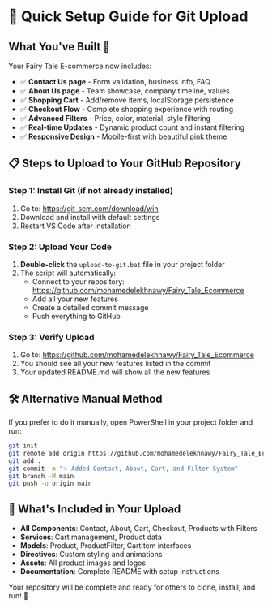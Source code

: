 # 🚀 Quick Setup Guide for Git Upload

## What You've Built 🎉

Your Fairy Tale E-commerce now includes:
- ✅ **Contact Us page** - Form validation, business info, FAQ
- ✅ **About Us page** - Team showcase, company timeline, values
- ✅ **Shopping Cart** - Add/remove items, localStorage persistence
- ✅ **Checkout Flow** - Complete shopping experience with routing
- ✅ **Advanced Filters** - Price, color, material, style filtering
- ✅ **Real-time Updates** - Dynamic product count and instant filtering
- ✅ **Responsive Design** - Mobile-first with beautiful pink theme

## 📋 Steps to Upload to Your GitHub Repository

### Step 1: Install Git (if not already installed)
1. Go to: https://git-scm.com/download/win
2. Download and install with default settings
3. Restart VS Code after installation

### Step 2: Upload Your Code
1. **Double-click** the `upload-to-git.bat` file in your project folder
2. The script will automatically:
   - Connect to your repository: https://github.com/mohamedelekhnawy/Fairy_Tale_Ecommerce
   - Add all your new features
   - Create a detailed commit message
   - Push everything to GitHub

### Step 3: Verify Upload
1. Go to: https://github.com/mohamedelekhnawy/Fairy_Tale_Ecommerce
2. You should see all your new features listed in the commit
3. Your updated README.md will show all the new features

## 🛠️ Alternative Manual Method

If you prefer to do it manually, open PowerShell in your project folder and run:

```bash
git init
git remote add origin https://github.com/mohamedelekhnawy/Fairy_Tale_Ecommerce.git
git add .
git commit -m "✨ Added Contact, About, Cart, and Filter System"
git branch -M main
git push -u origin main
```

## 🎯 What's Included in Your Upload

- **All Components**: Contact, About, Cart, Checkout, Products with Filters
- **Services**: Cart management, Product data
- **Models**: Product, ProductFilter, CartItem interfaces
- **Directives**: Custom styling and animations
- **Assets**: All product images and logos
- **Documentation**: Complete README with setup instructions

Your repository will be complete and ready for others to clone, install, and run! 🚀
